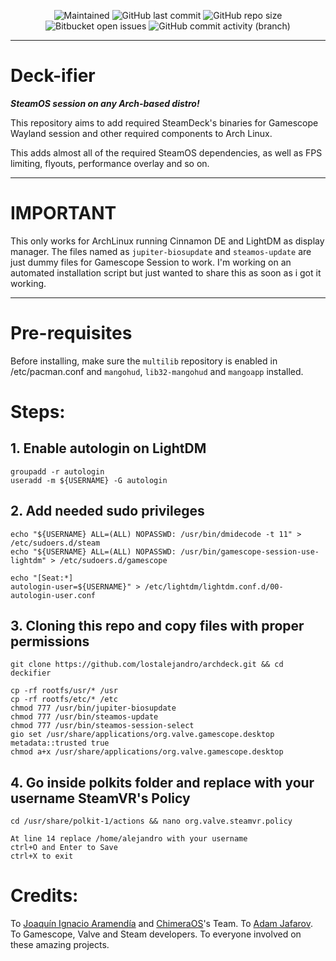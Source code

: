 <p align="center">
 
[//]: <> (site para ícones: https://shields.io/ )
 
<img alt="Maintained" src="https://img.shields.io/badge/Maintained%3F-Yes-green">
<img alt="GitHub last commit" src="https://img.shields.io/github/last-commit/lostalejandro/deckifier">
<img alt="GitHub repo size" src="https://img.shields.io/github/repo-size/lostalejandro/deckifier">
<img alt="Bitbucket open issues" src="https://img.shields.io/bitbucket/issues/lostalejandro/deckifier">
<img alt="GitHub commit activity (branch)" src="https://img.shields.io/github/commit-activity/y/lostalejandro/deckifier">

<hr>

# Deck-ifier

***SteamOS session on any Arch-based distro!***

This repository aims to add required SteamDeck's binaries for Gamescope Wayland session and other required components to Arch Linux.

This adds almost all of the required SteamOS dependencies, as well as FPS limiting, flyouts, performance overlay and so on.

<hr>

# IMPORTANT
This only works for ArchLinux running Cinnamon DE and LightDM as display manager. The files named as ```jupiter-biosupdate``` and ```steamos-update``` are just dummy files for Gamescope Session to work. I'm working on an automated installation script but just wanted to share this as soon as i got it working.

<hr>

# Pre-requisites
Before installing, make sure the `multilib` repository is enabled in /etc/pacman.conf and `mangohud`, `lib32-mangohud` and `mangoapp` installed.

# Steps:
## 1. Enable autologin on LightDM
```
groupadd -r autologin
useradd -m ${USERNAME} -G autologin
```

## 2. Add needed sudo privileges
```
echo "${USERNAME} ALL=(ALL) NOPASSWD: /usr/bin/dmidecode -t 11" > /etc/sudoers.d/steam
echo "${USERNAME} ALL=(ALL) NOPASSWD: /usr/bin/gamescope-session-use-lightdm" > /etc/sudoers.d/gamescope
```
```
echo "[Seat:*]
autologin-user=${USERNAME}" > /etc/lightdm/lightdm.conf.d/00-autologin-user.conf
```

## 3. Cloning this repo and copy files with proper permissions
```
git clone https://github.com/lostalejandro/archdeck.git && cd deckifier
```
```
cp -rf rootfs/usr/* /usr
cp -rf rootfs/etc/* /etc
chmod 777 /usr/bin/jupiter-biosupdate
chmod 777 /usr/bin/steamos-update
chmod 777 /usr/bin/steamos-session-select
gio set /usr/share/applications/org.valve.gamescope.desktop metadata::trusted true
chmod a+x /usr/share/applications/org.valve.gamescope.desktop
```

## 4. Go inside polkits folder and replace with your username SteamVR's Policy 
```
cd /usr/share/polkit-1/actions && nano org.valve.steamvr.policy
```
```
At line 14 replace /home/alejandro with your username
ctrl+O and Enter to Save
ctrl+X to exit
```

# Credits:

To [Joaquín Ignacio Aramendía](https://github.com/Samsagax) and [ChimeraOS](https://github.com/ChimeraOS)'s Team.
To [Adam Jafarov](https://github.com/theVakhovskeIsTaken).
To Gamescope, Valve and Steam developers.
To everyone involved on these amazing projects.
